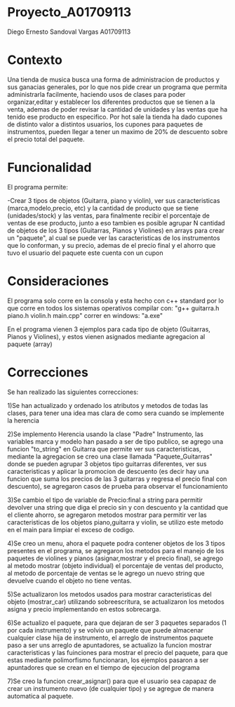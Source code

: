 # Proyecto_A01709113
Diego Ernesto Sandoval Vargas
A01709113

# Contexto

Una tienda de musica busca una forma de administracion de productos y sus ganacias generales, por lo que nos pide crear un programa que permita administrarla facilmente, haciendo usos de clases para poder organizar,editar y establecer los diferentes productos que se tienen a la venta, ademas de poder revisar la cantidad de unidades y las ventas que ha tenido ese producto en especifico.
Por hot sale la tienda ha dado cupones de distinto valor a distintos usuarios, los cupones para paquetes de instrumentos, pueden llegar a tener un maximo de 20% de descuento sobre el precio total del paquete.

# Funcionalidad

El programa permite:

-Crear 3 tipos de objetos (Guitarra, piano y violin), ver sus caracteristicas (marca,modelo,precio, etc) y la cantidad de producto que se tiene (unidades/stock) y las ventas, para finalmente recibir el porcentaje de ventas de ese producto, junto a eso tambien es posible agrupar N cantidad de objetos de los 3 tipos (Guitarras, Pianos y Violines) en arrays para crear un "paquete", al cual se puede ver las caracteristicas de los instrumentos que lo conforman, y su precio, ademas de el precio final y el ahorro que tuvo el usuario del paquete este cuenta con un cupon

# Consideraciones

El programa solo corre en la consola y esta hecho con c++ standard por lo que corre en todos los sistemas operativos
compilar con: "g++ guitarra.h piano.h violin.h main.cpp"
correr en windows: "a.exe"

En el programa vienen 3 ejemplos para cada tipo de objeto (Guitarras, Pianos y Violines), y estos vienen asignados mediante agregacion al paquete (array)



# Correcciones

Se han realizado las siguientes correcciones:

1)Se han actualizado y ordenado los atributos y metodos de todas las clases, para tener una idea mas clara de como sera cuando se implemente la herencia 

2)Se implemento Herencia usando la clase "Padre" Instrumento, las variables marca y modelo han pasado a ser de tipo publico, se agrego una funcion "to_string" en Guitarra que permite ver sus caracteristicas, mediante la agregacion se creo una clase llamada "Paquete_Guitarras" donde se pueden agrupar 3 objetos tipo guitarras diferentes, ver sus caracteristicas y aplicar la promocion de descuento (es decir hay una funcion que suma los precios de las 3 guitarras y regresa el precio final con descuento), se agregaron casos de prueba para observar el funcionamiento

3)Se cambio el tipo de variable de Precio:final a string para permitir devolver una string que diga el precio sin y con descuento y la cantidad que el cliente ahorro, se agregaron metodos mostrar para permitir ver las caracteristicas de los objetos piano,guitarra y violin, se utilizo este metodo en el main para limpiar el exceso de codigo.

4)Se creo un menu, ahora el paquete podra contener objetos de los 3 tipos presentes en el programa, se agregaron los metodos para el manejo de los paquetes de violines y pianos (asignar,mostrar y el precio final), se agrego al metodo mostrar (objeto individual) el porcentaje de ventas del producto, al metodo de porcentaje de ventas se le agrego un nuevo string que devuelve cuando el objeto no tiene ventas.

5)Se actualizaron los metodos usados para mostrar caracteristicas del objeto (mostrar_car) utilizando sobreescritura, se actualizaron los metodos asigna y precio implementando en estos sobrecarga.

6)Se actualizo el paquete, para que dejaran de ser 3 paquetes separados (1 por cada instrumento) y se volvio un paquete que puede almacenar cualquier clase hija de instrumento, el arreglo de instrumentos paquete paso a ser uns arreglo de apuntadores, se actualizo la funcion mostrar caracteristicas y las fuinciones para mostrar el precio del paquete, para que estas mediante polimorfismo funcionaran, los ejemplos pasaron a ser apuntadores que se crean en el tiempo de ejecucion del programa

7)Se creo la funcion crear_asignar() para que el usuario sea capapaz de crear un instrumento nuevo (de cualquier tipo) y se agregue de manera automatica al paquete.
